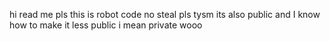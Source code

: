 hi
read me pls
this is robot code
no steal pls
tysm 
its also public
and I know how to make it less public
i mean private
wooo

